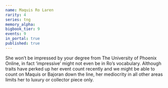 ```yaml
---
name: Maquis Ro Laren
rarity: 4
series: tng
memory_alpha:
bigbook_tier: 9
events: 9
in_portal: true
published: true
---
```


She won’t be impressed by your degree from The University of Phoenix Online, in fact ‘impressive’ might not even be in Ro’s vocabulary. Although traits have perked up her event count recently and we might be able to count on Maquis or Bajoran down the line, her mediocrity in all other areas limits her to luxury or collector piece only.
